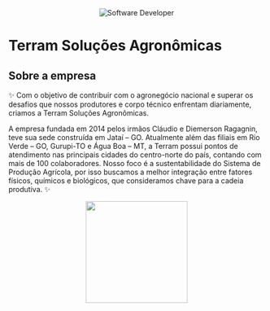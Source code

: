 <div align="center">
  <img src="https://i.pinimg.com/originals/0f/25/e4/0f25e4668c1c7740b5ed41835339d67f.gif" alt="Software Developer">
</div>

# Terram Soluções Agronômicas

## Sobre a empresa

✨ Com o objetivo de contribuir com o agronegócio nacional e superar os desafios que nossos produtores e corpo técnico enfrentam diariamente, criamos a Terram Soluções Agronômicas.

A empresa fundada em 2014 pelos irmãos Cláudio e Diemerson Ragagnin, teve sua sede construída em Jataí – GO. Atualmente além das filiais em Rio Verde – GO, Gurupi-TO e Água Boa – MT, a Terram possui pontos de atendimento nas principais cidades do centro-norte do país, contando com mais de 100 colaboradores.
Nosso foco é a sustentabilidade do Sistema de Produção Agrícola, por isso buscamos a melhor integração entre fatores físicos, químicos e biológicos, que consideramos chave para a cadeia produtiva. ✨

<div align="center">
  <img height="200em" src="https://github-profile-summary-cards.vercel.app/api/cards/profile-details?username=TerramSolucoesAgronomica&theme=vue"/>
</div>
